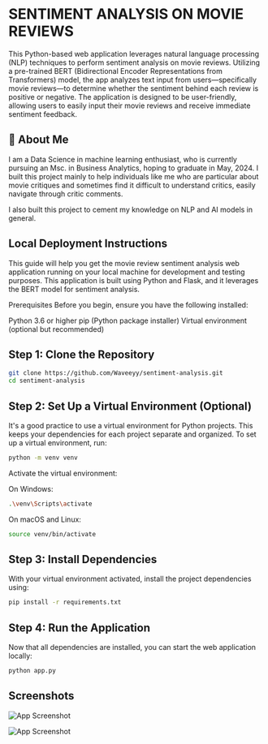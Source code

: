 
# SENTIMENT ANALYSIS ON MOVIE REVIEWS

This Python-based web application leverages natural language processing (NLP) techniques to perform sentiment analysis on movie reviews. Utilizing a pre-trained BERT (Bidirectional Encoder Representations from Transformers) model, the app analyzes text input from users—specifically movie reviews—to determine whether the sentiment behind each review is positive or negative. The application is designed to be user-friendly, allowing users to easily input their movie reviews and receive immediate sentiment feedback.


## 🚀 About Me
I am a Data Science in machine learning enthusiast, who is currently pursuing an Msc. in Business Analytics, hoping to graduate in May, 2024. I built this project mainly to help individuals like me who are particular about movie critiques and sometimes find it difficult to understand critics, easily navigate through critic comments.

I also built this project to cement my knowledge on NLP and AI models in general.


## Local Deployment Instructions

This guide will help you get the movie review sentiment analysis web application running on your local machine for development and testing purposes. This application is built using Python and Flask, and it leverages the BERT model for sentiment analysis.

Prerequisites
Before you begin, ensure you have the following installed:

Python 3.6 or higher
pip (Python package installer)
Virtual environment (optional but recommended)

## Step 1: Clone the Repository

```bash
git clone https://github.com/Waveeyy/sentiment-analysis.git
cd sentiment-analysis
```

## Step 2: Set Up a Virtual Environment (Optional)

It's a good practice to use a virtual environment for Python projects. This keeps your dependencies for each project separate and organized. To set up a virtual environment, run:

```bash
python -m venv venv
```

Activate the virtual environment:

On Windows:

```bash
.\venv\Scripts\activate

```

On macOS and Linux:

```bash
source venv/bin/activate

```
## Step 3: Install Dependencies

With your virtual environment activated, install the project dependencies using:

```bash
pip install -r requirements.txt
```

## Step 4: Run the Application
Now that all dependencies are installed, you can start the web application locally:

``` bash
python app.py
```

## Screenshots

![App Screenshot](https://res.cloudinary.com/dqppok6re/image/upload/v1711984318/light_mode_vs1hsb.png)

![App Screenshot](https://res.cloudinary.com/dqppok6re/image/upload/v1711984318/dark_mode_addmfq.png)
